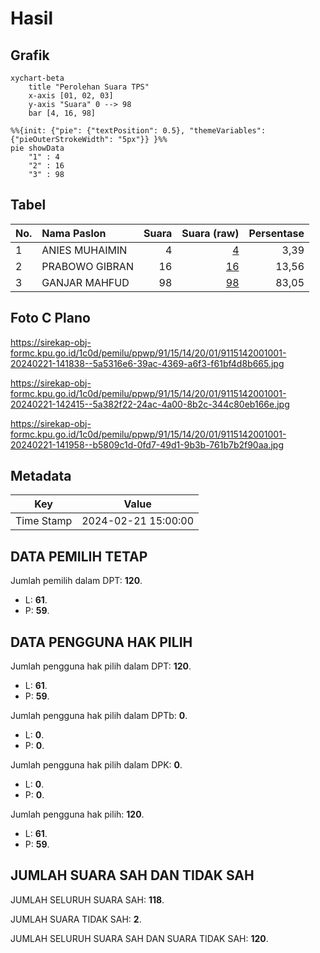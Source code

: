 # Hasil

## Grafik

```mermaid
xychart-beta
    title "Perolehan Suara TPS"
    x-axis [01, 02, 03]
    y-axis "Suara" 0 --> 98
    bar [4, 16, 98]
```

```mermaid
%%{init: {"pie": {"textPosition": 0.5}, "themeVariables": {"pieOuterStrokeWidth": "5px"}} }%%
pie showData
    "1" : 4
    "2" : 16
    "3" : 98
```

## Tabel

| No. | Nama Paslon    | Suara | Suara (raw) | Persentase |
|:--- |:-------------- | -----:| -----------:| ----------:|
| 1   | ANIES MUHAIMIN | 4     | [4][p-1]    | 3,39       |
| 2   | PRABOWO GIBRAN | 16    | [16][p-2]   | 13,56      |
| 3   | GANJAR MAHFUD  | 98    | [98][p-3]   | 83,05      |


[p-1]: https://github.com/gigit-pemilu/pemilu-2024-91-papua/blob/main/pilpres/hitung-suara/sub/91-papua/sub/15-waropen/sub/14-wonti/sub/2001-odase/sub/001-tps/sub/paslon-1.txt
[p-2]: https://github.com/gigit-pemilu/pemilu-2024-91-papua/blob/main/pilpres/hitung-suara/sub/91-papua/sub/15-waropen/sub/14-wonti/sub/2001-odase/sub/001-tps/sub/paslon-2.txt
[p-3]: https://github.com/gigit-pemilu/pemilu-2024-91-papua/blob/main/pilpres/hitung-suara/sub/91-papua/sub/15-waropen/sub/14-wonti/sub/2001-odase/sub/001-tps/sub/paslon-3.txt

## Foto C Plano

https://sirekap-obj-formc.kpu.go.id/1c0d/pemilu/ppwp/91/15/14/20/01/9115142001001-20240221-141838--5a5316e6-39ac-4369-a6f3-f61bf4d8b665.jpg

https://sirekap-obj-formc.kpu.go.id/1c0d/pemilu/ppwp/91/15/14/20/01/9115142001001-20240221-142415--5a382f22-24ac-4a00-8b2c-344c80eb166e.jpg

https://sirekap-obj-formc.kpu.go.id/1c0d/pemilu/ppwp/91/15/14/20/01/9115142001001-20240221-141958--b5809c1d-0fd7-49d1-9b3b-761b7b2f90aa.jpg


## Metadata

| Key        | Value               |
| ---------- | ------------------- |
| Time Stamp | 2024-02-21 15:00:00 |


## DATA PEMILIH TETAP

Jumlah pemilih dalam DPT: **120**.
 * L: **61**.
 * P: **59**.

## DATA PENGGUNA HAK PILIH

Jumlah pengguna hak pilih dalam DPT: **120**.
 * L: **61**.
 * P: **59**.

Jumlah pengguna hak pilih dalam DPTb: **0**.
 * L: **0**.
 * P: **0**.

Jumlah pengguna hak pilih dalam DPK: **0**.
 * L: **0**.
 * P: **0**.

Jumlah pengguna hak pilih: **120**.
 * L: **61**.
 * P: **59**.

## JUMLAH SUARA SAH DAN TIDAK SAH

JUMLAH SELURUH SUARA SAH: **118**.

JUMLAH SUARA TIDAK SAH: **2**.

JUMLAH SELURUH SUARA SAH DAN SUARA TIDAK SAH: **120**.


